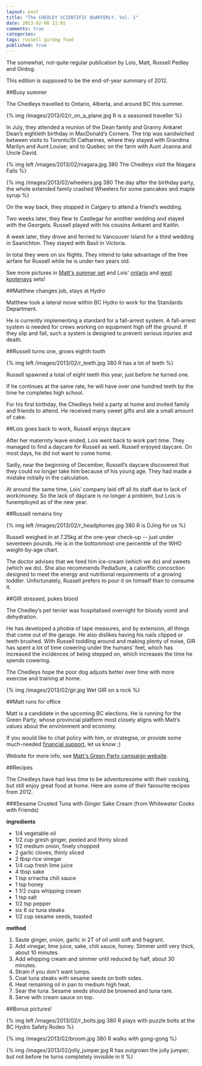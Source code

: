 ```yaml
---
layout: post
title: "The CHEDLEY SCIENTIFIC QUARTERLY, Vol. 1"
date: 2013-02-08 11:01
comments: true
categories: 
tags: russell girdog food
published: true
---
```

The somewhat, not-quite regular publication by Lois, Matt, Russell Pedley and Girdog.

This edition is supposed to be the end-of-year summary of 2012.

##Busy summer

The Chedleys travelled to Ontario, Alberta, and around BC this summer.

{% img /images/2013/02/r_on_a_plane.jpg R is a seasoned traveller %}

<!-- more -->

In July, they attended a reunion of the Dean family and Granny Ankaret Dean’s eightieth birthday in MacDonald’s Corners. The trip was sandwiched between visits to Toronto/St Catharines, where they stayed with Grandma Marilyn and Aunt Louise; and to Quebec on the farm with Aunt Joanna and Uncle David.

{% img left /images/2013/02/niagara.jpg 380 The Chedleys visit the Niagara Falls %}

{% img /images/2013/02/wheelers.jpg 380 The day after the birthday party, the whole extended family crashed Wheelers for some pancakes and maple syrup %}

On the way back, they stopped in Calgary to attend a friend’s wedding.

Two weeks later, they flew to Castlegar for another wedding and stayed with the Georgets. Russell played with his cousins Ankaret and Kaitlin.

A week later, they drove and ferried to Vancouver Island for a third wedding in Saanichton. They stayed with Basil in Victoria.

In total they were on six flights. They intend to take advantage of the free airfare for Russell while he is under two years old.

See more pictures in [Matt's summer set](http://www.flickr.com/photos/mattpedley/sets/72157631672353177/) and Lois' [ontario](http://www.flickr.com/photos/36140256@N03/sets/72157631197260180/) and [west kootenays](http://www.flickr.com/photos/36140256@N03/sets/72157631197124670/) sets!

##Matthew changes job, stays at Hydro

Matthew took a lateral move within BC Hydro to work for the Standards Department.

He is currently implementing a standard for a fall-arrest system. A fall-arrest system is needed for crews working on equipment high off the ground. If they slip and fall, such a system is designed to prevent serious injuries and death.

##Russell turns one, grows eighth tooth

{% img left /images/2013/02/r_teeth.jpg 380 R has a lot of teeth %}

Russell spawned a total of eight teeth this year, just before he turned one.

If he continues at the same rate, he will have over one hundred teeth by the time he completes high school.

For his first birthday, the Chedleys held a party at home and invited family and friends to attend. He received many sweet gifts and ate a small amount of cake.

##Lois goes back to work, Russell enjoys daycare

After her maternity leave ended, Lois went back to work part time. They managed to find a daycare for Russell as well. Russell enjoyed daycare. On most days, he did not want to come home.

Sadly, near the beginning of December, Russell’s daycare discovered that they could no longer take him because of his young age. They had made a mistake initially in the calculation.

At around the same time, Lois’ company laid off all its staff due to lack of work/money. So the lack of daycare is no longer a problem, but Lois is funemployed as of the new year.

##Russell remains tiny

{% img left /images/2013/02/r_headphones.jpg 380 R is DJing for us %}

Russell weighed in at 7.25kg at the one-year check-up -- just under seventeen pounds. He is in the bottommost one percentile of the WHO weight-by-age chart.

The doctor advises that we feed him ice-cream (which we do) and sweets (which we do). She also recommends PediaSure, a caloriffic concoction designed to meet the energy and nutritional requirements of a growing toddler. Unfortunately, Russell prefers to pour it on himself than to consume it.

##GIR stressed, pukes blood

The Chedley’s pet terrier was hospitalised overnight for bloody vomit and dehydration.

He has developed a phobia of tape measures, and by extension, all things that come out of the garage. He also dislikes having his nails clipped or teeth brushed. With Russell toddling around and making plenty of noise, GIR has spent a lot of time cowering under the humans’ feet, which has increased the incidences of being stepped on, which increases the time he spends cowering.

The Chedleys hope the poor dog adjusts better over time with more exercise and training at home.

{% img /images/2013/02/gir.jpg Wet GIR on a rock %}

##Matt runs for office

Matt is a candidate in the upcoming BC elections. He is running for the Green Party, whose provincial platform most closely aligns with Matt’s values about the environment and economy.

If you would like to chat policy with him, or strategise, or provide some much-needed [financial support](https://greenpartybc.nationbuilder.com/donate_to_matthew_pedley), let us know ;)

Website for more info, see [Matt's Green Party campaign website](http://matthewpedley.ca).

##Recipes

The Chedleys have had less time to be adventuresome with their cooking, but still enjoy great food at home. Here are some of their favourite recipes from 2012.

###Sesame Crusted Tuna with Ginger Sake Cream (from Whitewater Cooks with Friends)

**ingredients**

- 1/4 vegetable oil
- 1/2 cup gresh ginger, peeled and thinly sliced
- 1/2 medium onion, finely chopped
- 2 garlic cloves, thinly sliced
- 2 tbsp rice vinegar
- 1/4 cup fresh lime juice
- 4 tbsp sake
- 1 tsp sriracha chili sauce
- 1 tsp honey
- 1 1/2 cups whipping cream
- 1 tsp salt
- 1/2 tsp pepper
- six 6 oz tuna steaks
- 1/2 cup sesame seeds, toasted

**method**

1. Saute ginger, onion, garlic in 2T of oil until soft and fragrant.
2. Add vinegar, lime juice, sake, chili sauce, honey. Simmer until very thick, about 10 minutes.
3. Add whipping cream and simmer until reduced by half, about 30 minutes.
4. Strain if you don't want lumps.
5. Coat tuna steaks with sesame seeds on both sides.
6. Heat remaining oil in pan to medium high heat.
7. Sear the tuna. Sesame seeds should be browned and tuna rare.
8. Serve with cream sauce on top.

##Bonus pictures!

{% img left /images/2013/02/r_bolts.jpg 380 R plays with puzzle bolts at the BC Hydro Safety Rodeo %}

{% img /images/2013/02/broom.jpg 380 R walks with gong-gong %}

{% img /images/2013/02/jolly_jumper.jpg R has outgrown the jolly jumper, but not before he turns completely invisible in it %}
